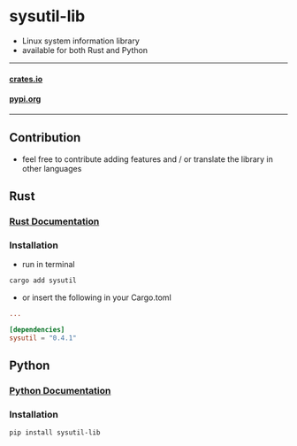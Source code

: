 # sysutil-lib
- Linux system information library
- available for both Rust and Python

---
#### [crates.io](https://crates.io/crates/sysutil)
#### [pypi.org](https://pypi.org/project/sysutil-lib/)

---
## Contribution
- feel free to contribute adding features and / or translate the library in other languages

## Rust
### [Rust Documentation](https://docs.rs/sysutil/latest/sysutil/)
### Installation
- run in terminal
```bash
cargo add sysutil
```
- or insert the following in your Cargo.toml 
```toml
...

[dependencies]
sysutil = "0.4.1"
```

## Python
### [Python Documentation](https://github.com/ryzeon-dev/sysutil/blob/master/python3/README.md)
### Installation
```bash
pip install sysutil-lib
```